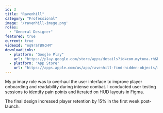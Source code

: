 ```yaml
---
id: 3
title: "Ravenhill"
category: "Professional"
image: '/ravenhill-image.png'
roles: 
  - "General Designer"
featured: true
current: true
videoId: "oq9raTB9cHM"
downloadLinks:
  - platform: "Google Play"
    url: "https://play.google.com/store/apps/details?id=com.mytona.rh&hl=en"
  - platform: "App Store"
    url: "https://apps.apple.com/us/app/ravenhill-find-hidden-objects/id1399339172"
---
```


My primary role was to overhaul the user interface to improve player onboarding and readability during intense combat. I conducted user testing sessions to identify pain points and iterated on HUD layouts in Figma.

The final design increased player retention by 15% in the first week post-launch.